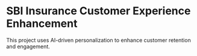 # SBI Insurance Customer Experience Enhancement

This project uses AI-driven personalization to enhance customer retention and engagement.

